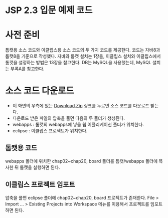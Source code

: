 JSP 2.3 입문 예제 코드
=======

# 사전 준비
톰캣용 소스 코드와 이클립스용 소스 코드의 두 가지 코드를 제공한다. 코드는  자바8과 톰캣8을 기준으로 작성했다.
자바와 톰캣 설치는 1장을, 이클립스 설치와 이클립스에서 톰캣을 설정하는 방법은 13장을 참고한다.
DB는 MySQL을 사용했는데, MySQL 설치는 부록A를 참고한다.

# 소스 코드 다운로드

* 이 화면의 우측에 있는 [Download Zip](https://github.com/madvirus/jsp23/archive/master.zip) 링크를 누르면 소스 코드를 다운로드 받는다.
* 다운로드 받은 파일의 압축을 풀면 다음의 두 폴더가 생성된다.
 * webapps : 톰캣의 webapps에 넣을 웹 어플리케이션 폴더가 위치한다.
 * eclipse : 이클립스 프로젝트가 위치한다.

## 톰캣용 코드
webapps 폴더에 위치한 chap02~chap20, board 폴더를 톰캣/webapps 폴더에 복사한 뒤 톰캣을 실행하면 된다.

## 이클립스 프로젝트 임포트

압축을 풀면 eclipse 폴더에 chap02~chap20, board 프로젝트가 존재한다.
File > Import ... > Existing Projects into Workspace 메뉴를 이용해서 프로젝트를 임포트하면 된다.

